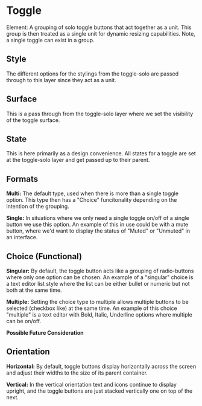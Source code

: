 # Toggle

Element: A grouping of solo toggle buttons that act together as a unit. This group is then treated as a single unit for dynamic resizing capabilities. Note, a single toggle can exist in a group.

## Style

The different options for the stylings from the toggle-solo are passed through to this layer since they act as a unit.

## Surface

This is a pass through from the toggle-solo layer where we set the visibility of the toggle surface.

## State

This is here primarily as a design convenience. All states for a toggle are set at the toggle-solo layer and get passed up to their parent.

## Formats

**Multi:** The default type, used when there is more than a single toggle option. This type then has a "Choice" funcitonality depending on the intention of the grouping.

**Single:** In situations where we only need a single toggle on/off of a single button we use this option. An example of this in use could be with a mute button, where we'd want to display the status of "Muted" or "Unmuted" in an interface.

## Choice \(Functional\)

**Singular:** By default, the toggle button acts like a grouping of radio-buttons where only one option can be chosen. An example of a "singular" choice is a text editor list style where the list can be either bullet or numeric but not both at the same time.

**Multiple:** Setting the choice type to multiple allows multiple buttons to be selected \(checkbox like\) at the same time. An example of this choice "multiple" is a text editor with Bold, Italic, Underline options where multiple can be on/off.

**Possible Future Consideration**

## Orientation

**Horizontal:** By default, toggle buttons display horizontally across the screen and adjust their widths to the size of its parent container.

**Vertical:** In the vertical orientation text and icons continue to display upright, and the toggle buttons are just stacked vertically one on top of the next.

